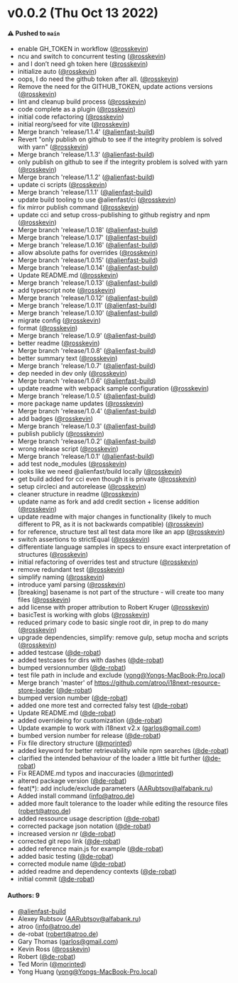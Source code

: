 # v0.0.2 (Thu Oct 13 2022)

#### ⚠️ Pushed to `main`

- enable GH_TOKEN in workflow ([@rosskevin](https://github.com/rosskevin))
- ncu and switch to concurrent testing ([@rosskevin](https://github.com/rosskevin))
- and I don’t need gh token here ([@rosskevin](https://github.com/rosskevin))
- initialize auto ([@rosskevin](https://github.com/rosskevin))
- oops, I do need the github token after all. ([@rosskevin](https://github.com/rosskevin))
- Remove the need for the GITHUB_TOKEN, update actions versions ([@rosskevin](https://github.com/rosskevin))
- lint and cleanup build process ([@rosskevin](https://github.com/rosskevin))
- code complete as a plugin ([@rosskevin](https://github.com/rosskevin))
- initial code refactoring ([@rosskevin](https://github.com/rosskevin))
- initial reorg/seed for vite ([@rosskevin](https://github.com/rosskevin))
- Merge branch 'release/1.1.4' ([@alienfast-build](https://github.com/alienfast-build))
- Revert "only publish on github to see if the integrity problem is solved with yarn" ([@rosskevin](https://github.com/rosskevin))
- Merge branch 'release/1.1.3' ([@alienfast-build](https://github.com/alienfast-build))
- only publish on github to see if the integrity problem is solved with yarn ([@rosskevin](https://github.com/rosskevin))
- Merge branch 'release/1.1.2' ([@alienfast-build](https://github.com/alienfast-build))
- update ci scripts ([@rosskevin](https://github.com/rosskevin))
- Merge branch 'release/1.1.1' ([@alienfast-build](https://github.com/alienfast-build))
- update build tooling to use @alienfast/ci ([@rosskevin](https://github.com/rosskevin))
- fix mirror publish command ([@rosskevin](https://github.com/rosskevin))
- update cci and setup cross-publishing to github registry and npm ([@rosskevin](https://github.com/rosskevin))
- Merge branch 'release/1.0.18' ([@alienfast-build](https://github.com/alienfast-build))
- Merge branch 'release/1.0.17' ([@alienfast-build](https://github.com/alienfast-build))
- Merge branch 'release/1.0.16' ([@alienfast-build](https://github.com/alienfast-build))
- allow absolute paths for overrides ([@rosskevin](https://github.com/rosskevin))
- Merge branch 'release/1.0.15' ([@alienfast-build](https://github.com/alienfast-build))
- Merge branch 'release/1.0.14' ([@alienfast-build](https://github.com/alienfast-build))
- Update README.md ([@rosskevin](https://github.com/rosskevin))
- Merge branch 'release/1.0.13' ([@alienfast-build](https://github.com/alienfast-build))
- add typescript note ([@rosskevin](https://github.com/rosskevin))
- Merge branch 'release/1.0.12' ([@alienfast-build](https://github.com/alienfast-build))
- Merge branch 'release/1.0.11' ([@alienfast-build](https://github.com/alienfast-build))
- Merge branch 'release/1.0.10' ([@alienfast-build](https://github.com/alienfast-build))
- migrate config ([@rosskevin](https://github.com/rosskevin))
- format ([@rosskevin](https://github.com/rosskevin))
- Merge branch 'release/1.0.9' ([@alienfast-build](https://github.com/alienfast-build))
- better readme ([@rosskevin](https://github.com/rosskevin))
- Merge branch 'release/1.0.8' ([@alienfast-build](https://github.com/alienfast-build))
- better summary text ([@rosskevin](https://github.com/rosskevin))
- Merge branch 'release/1.0.7' ([@alienfast-build](https://github.com/alienfast-build))
- dep needed in dev only ([@rosskevin](https://github.com/rosskevin))
- Merge branch 'release/1.0.6' ([@alienfast-build](https://github.com/alienfast-build))
- update readme with webpack sample configuration ([@rosskevin](https://github.com/rosskevin))
- Merge branch 'release/1.0.5' ([@alienfast-build](https://github.com/alienfast-build))
- more package name updates ([@rosskevin](https://github.com/rosskevin))
- Merge branch 'release/1.0.4' ([@alienfast-build](https://github.com/alienfast-build))
- add badges ([@rosskevin](https://github.com/rosskevin))
- Merge branch 'release/1.0.3' ([@alienfast-build](https://github.com/alienfast-build))
- publish publicly ([@rosskevin](https://github.com/rosskevin))
- Merge branch 'release/1.0.2' ([@alienfast-build](https://github.com/alienfast-build))
- wrong release script ([@rosskevin](https://github.com/rosskevin))
- Merge branch 'release/1.0.1' ([@alienfast-build](https://github.com/alienfast-build))
- add test node_modules ([@rosskevin](https://github.com/rosskevin))
- looks like we need @alienfast/build locally ([@rosskevin](https://github.com/rosskevin))
- get build added for cci even though it is private ([@rosskevin](https://github.com/rosskevin))
- setup circleci and autorelease ([@rosskevin](https://github.com/rosskevin))
- cleaner structure in readme ([@rosskevin](https://github.com/rosskevin))
- update name as fork and add credit section + license addition ([@rosskevin](https://github.com/rosskevin))
- update readme with major changes in functionality (likely to much different to PR, as it is not backwards compatible) ([@rosskevin](https://github.com/rosskevin))
- for reference, structure test all test data more like an app ([@rosskevin](https://github.com/rosskevin))
- switch assertions to strictEqual ([@rosskevin](https://github.com/rosskevin))
- differentiate language samples in specs to ensure exact interpretation of structures ([@rosskevin](https://github.com/rosskevin))
- initial refactoring of overrides test and structure ([@rosskevin](https://github.com/rosskevin))
- remove redundant test ([@rosskevin](https://github.com/rosskevin))
- simplify naming ([@rosskevin](https://github.com/rosskevin))
- introduce yaml parsing ([@rosskevin](https://github.com/rosskevin))
- [breaking] basename is not part of the structure - will create too many files ([@rosskevin](https://github.com/rosskevin))
- add license with proper attribution to Robert Kruger ([@rosskevin](https://github.com/rosskevin))
- basicTest is working with globs ([@rosskevin](https://github.com/rosskevin))
- reduced primary code to basic single root dir, in prep to do many ([@rosskevin](https://github.com/rosskevin))
- upgrade dependencies, simplify: remove gulp, setup mocha and scripts ([@rosskevin](https://github.com/rosskevin))
- added testcase ([@de-robat](https://github.com/de-robat))
- added testcases for dirs with dashes ([@de-robat](https://github.com/de-robat))
- bumped versionnumber ([@de-robat](https://github.com/de-robat))
- test file path in include and exclude (yong@Yongs-MacBook-Pro.local)
- Merge branch 'master' of https://github.com/atroo/i18next-resource-store-loader ([@de-robat](https://github.com/de-robat))
- bumped version number ([@de-robat](https://github.com/de-robat))
- added one more test and corrected falsy test ([@de-robat](https://github.com/de-robat))
- Update README.md ([@de-robat](https://github.com/de-robat))
- added overrideing for customization ([@de-robat](https://github.com/de-robat))
- Update example to work with i18next v2.x (garlos@gmail.com)
- bumbed version number for release ([@de-robat](https://github.com/de-robat))
- Fix file directory structure ([@morinted](https://github.com/morinted))
- added keyword for better retrievability while npm searches ([@de-robat](https://github.com/de-robat))
- clarified the intended behaviour of the loader a little bit further ([@de-robat](https://github.com/de-robat))
- Fix README.md typos and inaccuracies ([@morinted](https://github.com/morinted))
- altered package version ([@de-robat](https://github.com/de-robat))
- feat(*): add include/exclude parameters (AARubtsov@alfabank.ru)
- Added install command (info@atroo.de)
- added more fault tolerance to the loader while editing the resource files (robert@atroo.de)
- added ressource usage description ([@de-robat](https://github.com/de-robat))
- corrected package json notation ([@de-robat](https://github.com/de-robat))
- increased version nr ([@de-robat](https://github.com/de-robat))
- corrected git repo link ([@de-robat](https://github.com/de-robat))
- added reference main.js for example ([@de-robat](https://github.com/de-robat))
- added basic testing ([@de-robat](https://github.com/de-robat))
- corrected module name ([@de-robat](https://github.com/de-robat))
- added readme and dependency contexts ([@de-robat](https://github.com/de-robat))
- initial commit ([@de-robat](https://github.com/de-robat))

#### Authors: 9

- [@alienfast-build](https://github.com/alienfast-build)
- Alexey Rubtsov (AARubtsov@alfabank.ru)
- atroo (info@atroo.de)
- de-robat (robert@atroo.de)
- Gary Thomas (garlos@gmail.com)
- Kevin Ross ([@rosskevin](https://github.com/rosskevin))
- Robert ([@de-robat](https://github.com/de-robat))
- Ted Morin ([@morinted](https://github.com/morinted))
- Yong Huang (yong@Yongs-MacBook-Pro.local)
